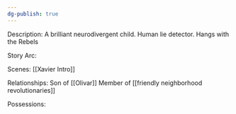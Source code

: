 ```yaml
---
dg-publish: true
---
```

Description:
A brilliant neurodivergent child. Human lie detector. Hangs with the Rebels

Story Arc:

Scenes:
[[Xavier Intro]]

Relationships:
Son of [[Olivar]]
Member of [[friendly neighborhood revolutionaries]]

Possessions: